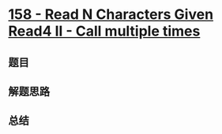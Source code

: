 # [158 - Read N Characters Given Read4 II - Call multiple times](https://leetcode.com/problems/read-n-characters-given-read4-ii-call-multiple-times/)

## 题目


## 解题思路


## 总结


